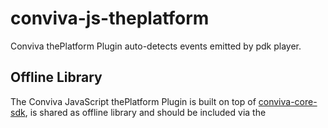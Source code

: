# conviva-js-theplatform
Conviva thePlatform Plugin auto-detects events emitted by pdk player.

## Offline Library
The Conviva JavaScript thePlatform Plugin is built on top of <a href="https://github.com/Conviva/conviva-js-coresdk">conviva-core-sdk</a>, is shared as offline library and should be included via the <script> tag in the application.

```
<script type="text/javascript" src="<PATH>/conviva-core-sdk.js"></script>
<script type="text/javascript" src="<PATH>/conviva-thePlatform-plugin.js"></script>
```

## Install via npm 

```
npm install @convivainc/conviva-js-videojs --save
```

## Supported Framework Versions
PDK 6.4.0

## Note:
* Refer https://community.conviva.com/ for integration guidelines.
